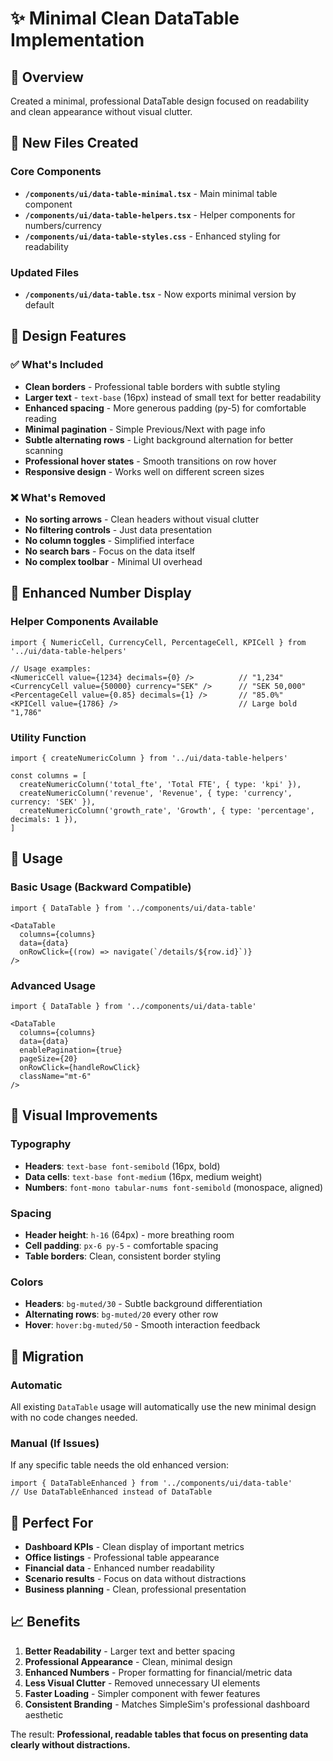 # ✨ Minimal Clean DataTable Implementation

## 🎯 **Overview**

Created a minimal, professional DataTable design focused on readability and clean appearance without visual clutter.

## 📂 **New Files Created**

### Core Components
- **`/components/ui/data-table-minimal.tsx`** - Main minimal table component
- **`/components/ui/data-table-helpers.tsx`** - Helper components for numbers/currency
- **`/components/ui/data-table-styles.css`** - Enhanced styling for readability

### Updated Files
- **`/components/ui/data-table.tsx`** - Now exports minimal version by default

## 🎨 **Design Features**

### ✅ **What's Included**
- **Clean borders** - Professional table borders with subtle styling
- **Larger text** - `text-base` (16px) instead of small text for better readability
- **Enhanced spacing** - More generous padding (py-5) for comfortable reading
- **Minimal pagination** - Simple Previous/Next with page info
- **Subtle alternating rows** - Light background alternation for better scanning
- **Professional hover states** - Smooth transitions on row hover
- **Responsive design** - Works well on different screen sizes

### ❌ **What's Removed**
- **No sorting arrows** - Clean headers without visual clutter
- **No filtering controls** - Just data presentation
- **No column toggles** - Simplified interface
- **No search bars** - Focus on the data itself
- **No complex toolbar** - Minimal UI overhead

## 🔢 **Enhanced Number Display**

### Helper Components Available
```tsx
import { NumericCell, CurrencyCell, PercentageCell, KPICell } from '../ui/data-table-helpers'

// Usage examples:
<NumericCell value={1234} decimals={0} />          // "1,234"
<CurrencyCell value={50000} currency="SEK" />      // "SEK 50,000"  
<PercentageCell value={0.85} decimals={1} />       // "85.0%"
<KPICell value={1786} />                           // Large bold "1,786"
```

### Utility Function
```tsx
import { createNumericColumn } from '../ui/data-table-helpers'

const columns = [
  createNumericColumn('total_fte', 'Total FTE', { type: 'kpi' }),
  createNumericColumn('revenue', 'Revenue', { type: 'currency', currency: 'SEK' }),
  createNumericColumn('growth_rate', 'Growth', { type: 'percentage', decimals: 1 }),
]
```

## 📱 **Usage**

### Basic Usage (Backward Compatible)
```tsx
import { DataTable } from '../components/ui/data-table'

<DataTable 
  columns={columns}
  data={data}
  onRowClick={(row) => navigate(`/details/${row.id}`)}
/>
```

### Advanced Usage
```tsx
import { DataTable } from '../components/ui/data-table'

<DataTable 
  columns={columns}
  data={data}
  enablePagination={true}
  pageSize={20}
  onRowClick={handleRowClick}
  className="mt-6"
/>
```

## 🎨 **Visual Improvements**

### Typography
- **Headers**: `text-base font-semibold` (16px, bold)
- **Data cells**: `text-base font-medium` (16px, medium weight)
- **Numbers**: `font-mono tabular-nums font-semibold` (monospace, aligned)

### Spacing
- **Header height**: `h-16` (64px) - more breathing room
- **Cell padding**: `px-6 py-5` - comfortable spacing
- **Table borders**: Clean, consistent border styling

### Colors
- **Headers**: `bg-muted/30` - Subtle background differentiation
- **Alternating rows**: `bg-muted/20` every other row
- **Hover**: `hover:bg-muted/50` - Smooth interaction feedback

## 🔄 **Migration**

### Automatic
All existing `DataTable` usage will automatically use the new minimal design with no code changes needed.

### Manual (If Issues)
If any specific table needs the old enhanced version:
```tsx
import { DataTableEnhanced } from '../components/ui/data-table'
// Use DataTableEnhanced instead of DataTable
```

## 🎯 **Perfect For**

- **Dashboard KPIs** - Clean display of important metrics
- **Office listings** - Professional table appearance  
- **Financial data** - Enhanced number readability
- **Scenario results** - Focus on data without distractions
- **Business planning** - Clean, professional presentation

## 📈 **Benefits**

1. **Better Readability** - Larger text and better spacing
2. **Professional Appearance** - Clean, minimal design
3. **Enhanced Numbers** - Proper formatting for financial/metric data
4. **Less Visual Clutter** - Removed unnecessary UI elements
5. **Faster Loading** - Simpler component with fewer features
6. **Consistent Branding** - Matches SimpleSim's professional dashboard aesthetic

The result: **Professional, readable tables that focus on presenting data clearly without distractions.**